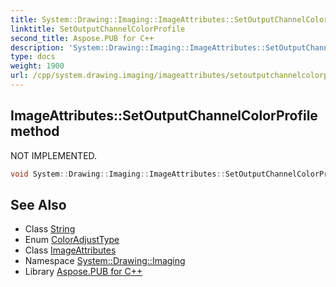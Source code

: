 ```yaml
---
title: System::Drawing::Imaging::ImageAttributes::SetOutputChannelColorProfile method
linktitle: SetOutputChannelColorProfile
second_title: Aspose.PUB for C++
description: 'System::Drawing::Imaging::ImageAttributes::SetOutputChannelColorProfile method. NOT IMPLEMENTED in C++.'
type: docs
weight: 1900
url: /cpp/system.drawing.imaging/imageattributes/setoutputchannelcolorprofile/
---
```

## ImageAttributes::SetOutputChannelColorProfile method


NOT IMPLEMENTED.

```cpp
void System::Drawing::Imaging::ImageAttributes::SetOutputChannelColorProfile(const String &colorProfileFilename, ColorAdjustType type=ColorAdjustType::Default)
```


## See Also

* Class [String](../../../system/string/)
* Enum [ColorAdjustType](../../coloradjusttype/)
* Class [ImageAttributes](../)
* Namespace [System::Drawing::Imaging](../../)
* Library [Aspose.PUB for C++](../../../)
